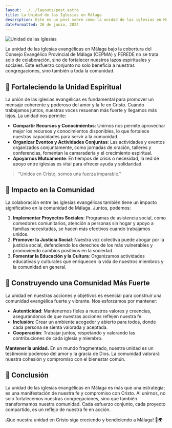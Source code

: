 ```yaml
---
layout: ../../layouts/post.astro
title: La Unidad de las Iglesias en Málaga
description: Este es un post sobre cómo la unidad de las iglesias en Málaga bajo la cobertura de FEREDE beneficia a la comunidad y la importancia de construir una audiencia para nuestra misión.
dateFormatted: 26 de junio, 2024
---
```


![Unidad de las Iglesias](/assets/images/posts/code-canvas.jpg)

La unidad de las iglesias evangélicas en Málaga bajo la cobertura del Consejo Evangélico Provincial de Málaga (CEPMA) y FEREDE no se trata solo de colaboración, sino de fortalecer nuestros lazos espirituales y sociales. Este esfuerzo conjunto no solo beneficia a nuestras congregaciones, sino también a toda la comunidad.

## 📝 **Fortaleciendo la Unidad Espiritual**

La unión de las iglesias evangélicas es fundamental para promover un mensaje coherente y poderoso del amor y la fe en Cristo. Cuando trabajamos juntos, nuestras voces resuenan más fuerte y llegamos más lejos. La unidad nos permite:

- **Compartir Recursos y Conocimientos**: Unirnos nos permite aprovechar mejor los recursos y conocimientos disponibles, lo que fortalece nuestras capacidades para servir a la comunidad.
- **Organizar Eventos y Actividades Conjuntas**: Las actividades y eventos organizados conjuntamente, como jornadas de oración, talleres y conferencias, fomentan la camaradería y el crecimiento espiritual.
- **Apoyarnos Mutuamente**: En tiempos de crisis o necesidad, la red de apoyo entre iglesias es vital para ofrecer ayuda y solidaridad.

> "Unidos en Cristo, somos una fuerza imparable."

## 🌱 **Impacto en la Comunidad**

La colaboración entre las iglesias evangélicas también tiene un impacto significativo en la comunidad de Málaga. Juntos, podemos:

1. **Implementar Proyectos Sociales**: Programas de asistencia social, como comedores comunitarios, atención a personas sin hogar y apoyo a familias necesitadas, se hacen más efectivos cuando trabajamos unidos.
2. **Promover la Justicia Social**: Nuestra voz colectiva puede abogar por la justicia social, defendiendo los derechos de los más vulnerables y promoviendo cambios positivos en la sociedad.
3. **Fomentar la Educación y la Cultura**: Organizamos actividades educativas y culturales que enriquecen la vida de nuestros miembros y la comunidad en general.

## 🎨 **Construyendo una Comunidad Más Fuerte**

La unidad en nuestras acciones y objetivos es esencial para construir una comunidad evangélica fuerte y vibrante. Nos esforzamos por mantener:

- **Autenticidad**: Mantenernos fieles a nuestros valores y creencias, asegurándonos de que nuestras acciones reflejen nuestra fe.
- **Inclusión**: Crear un ambiente acogedor y abierto para todos, donde cada persona se sienta valorada y aceptada.
- **Cooperación**: Trabajar juntos, respetando y valorando las contribuciones de cada iglesia y miembro.

**Mantener la unidad.** En un mundo fragmentado, nuestra unidad es un testimonio poderoso del amor y la gracia de Dios. La comunidad valorará nuestra cohesión y compromiso con el bienestar común.

## 🌟 **Conclusión**

La unidad de las iglesias evangélicas en Málaga es más que una estrategia; es una manifestación de nuestra fe y compromiso con Cristo. Al unirnos, no solo fortalecemos nuestras congregaciones, sino que también transformamos nuestra comunidad. Cada esfuerzo conjunto, cada proyecto compartido, es un reflejo de nuestra fe en acción.

¡Que nuestra unidad en Cristo siga creciendo y bendiciendo a Málaga! 🚀🌍

